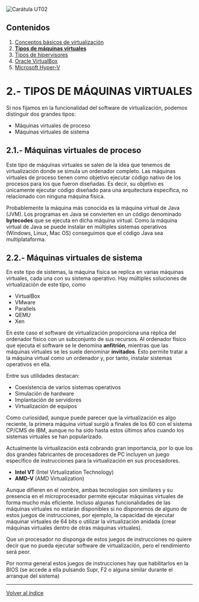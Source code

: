 <link rel="stylesheet" href="../styles.css">

![Carátula UT02](imgs/caratula_ut02.png)

## Contenidos

1. [Conceptos básicos de virtualización](01_conceptos_básicos.md)
2. [**Tipos de máquinas virtuales**](02_tipos_MV.md)
3. [Tipos de hipervisores](03_tipos_hipervisores.md)
4. [Oracle VirtualBox](04_virtualbox.md)
5. [Microsoft Hyper-V](05_hiper-v.md)


# 2.- TIPOS DE MÁQUINAS VIRTUALES

Si nos fijamos en la funcionalidad del software de virtualización, podemos distinguir dos grandes tipos:
- Máquinas virtuales de proceso
- Máquinas virtuales de sistema


## 2.1.- Máquinas virtuales de proceso

Este tipo de máquinas virtuales se salen de la idea que tenemos de virtualización donde se simula un ordenador completo. Las máquinas virtuales de proceso tienen como objetivo ejecutar código nativo de los procesos para los que fueron diseñadas. Es decir, su objetivo es únicamente ejecutar código diseñado para una arquitectura específica, no relacionado con ninguna máquina física.

Probablemente la máquina más conocida es la máquina virtual de Java (JVM). Los programas en Java se convierten en un código denominado **bytecodes** que se ejecuta en dicha máquina virtual. Como la máquina virtual de Java se puede instalar en múltiples sistemas operativos (Windows, Linux, Mac OS) conseguimos que el código Java sea multiplataforma.


## 2.2.- Máquinas virtuales de sistema

En este tipo de sistemas, la máquina física se replica en varias máquinas virtuales, cada una con su sistema operativo. Hay múltiples soluciones de virtualización de este tipo, como 
- VirtualBox
- VMware
- Parallels
- QEMU
- Xen

En este caso el software de virtualización proporciona una réplica del ordenador físico con un subconjunto de sus recursos. Al ordenador físico que ejecuta el software se le denomina **anfitrión**, mientras que las máquinas virtuales se les suele denominar **invitados**. Esto permite tratar a la máquina virtual como un ordenador y, por tanto, instalar sistemas operativos en ella.

Entre sus utilidades destacan:
- Coexistencia de varios sistemas operativos
- Simulación de hardware
- Implantación de servidores
- Virtualización de equipos

Como curiosidad, aunque puede parecer que la virtualización es algo reciente, la primera máquina virtual surgió a finales de los 60 con el sistema CP/CMS de IBM, aunque no ha sido hasta estos últimos años cuando los sistemas virtuales se han popularizado.

Actualmente la virtualización está cobrando gran importancia, por lo que los dos grandes fabricantes de procesadores de PC incluyen un juego específico de instrucciones para la virtualización en sus procesadores.

- **Intel VT** (Intel Virtualization Technology)
- **AMD-V** (AMD Virtualization)

Aunque difieren en el nombre, ambas tecnologías son similares y su presencia en el microprocesador permite ejecutar máquinas virtuales de forma mucho más eficiente. Incluso algunas funcionalidades de las máquinas virtuales no estarán disponibles si no disponemos de alguno de estos juegos de instrucciones, por ejemplo, la capacidad de ejecutar máquinar virtuales de 64 bits o utilizar la virtualización anidada (crear máquinas virtuales dentro de otras máquinas virtuales).

Que un procesador no disponga de estos juegos de instrucciones no quiere decir que no pueda ejecutar software de virtualización, pero el rendimiento será peor.

Por norma general estos juegos de instrucciones hay que habilitarlos en la BIOS (se accede a ella pulsando Supr, F2 o alguna similar durante el arranque del sistema)


*** 

[Volver al índice](index_UT02.md)